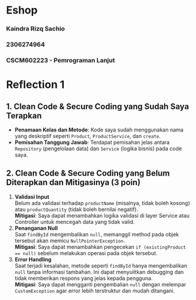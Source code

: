 # Eshop   
### Kaindra Rizq Sachio
### 2306274964  
### CSCM602223 - Pemrograman Lanjut
# Reflection 1

## 1. Clean Code & Secure Coding yang Sudah Saya Terapkan
- **Penamaan Kelas dan Metode**: Kode saya sudah menggunakan nama yang deskriptif seperti `Product`, `ProductService`, dan `create`.
- **Pemisahan Tanggung Jawab**: Terdapat pemisahan jelas antara `Repository` (pengelolaan data) dan `Service` (logika bisnis) pada code saya.

## 2. Clean Code & Secure Coding yang Belum Diterapkan dan Mitigasinya (3 poin)
1. **Validasi Input**  
   Belum ada validasi terhadap `productName` (misalnya, tidak boleh kosong) atau `productQuantity` (tidak boleh bernilai negatif).  
   **Mitigasi**: Saya dapat menambahkan logika validasi di layer Service atau Controller untuk mencegah data yang tidak valid.
2. **Penanganan Null**  
   Saat `findById` mengembalikan `null`, memanggil method pada objek tersebut akan memicu `NullPointerException`.  
   **Mitigasi**: Saya dapat menambahkan pengecekan `if (existingProduct == null)` sebelum melakukan operasi pada objek tersebut.
3. **Error Handling**  
   Saat terjadi kesalahan, metode seperti `findById` hanya mengembalikan `null` tanpa informasi tambahan. Ini dapat menyulitkan debugging dan tidak memberikan respons yang jelas kepada pengguna.  
   **Mitigasi**: Saya dapat mengganti pengembalian `null` dengan melempar `CustomException` agar error lebih terstruktur dan mudah ditangani.






